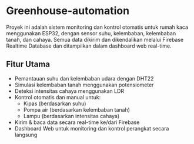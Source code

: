 # Greenhouse-automation
Proyek ini adalah sistem monitoring dan kontrol otomatis untuk rumah kaca menggunakan ESP32, dengan sensor suhu, kelembaban, kelembaban tanah, dan cahaya. Semua data dikirim dan dikendalikan melalui Firebase Realtime Database dan ditampilkan dalam dashboard web real-time.

## Fitur Utama
- Pemantauan suhu dan kelembaban udara dengan DHT22
- Simulasi kelembaban tanah menggunakan potensiometer
- Deteksi intensitas cahaya menggunakan LDR
- Kontrol otomatis dan manual untuk:
  - Kipas (berdasarkan suhu)
  - Pompa air (berdasarkan kelembaban tanah)
  - Lampu (berdasarkan intensitas cahaya)
- Kirim & baca data secara real-time ke/dari Firebase
- Dashboard Web untuk monitoring dan kontrol perangkat secara langsung
